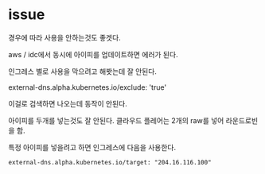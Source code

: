 # issue

경우에 따라 사용을 안하는것도 좋겟다.

aws / idc에서 동시에 아이피를 업데이트하면 에러가 된다.

인그레스 별로 사용을 막으려고 해봣는데 잘 안된다.

external-dns.alpha.kubernetes.io/exclude: 'true'

이걸로 검색하면 나오는데 동작이 안된다.

아이피를 두개를 넣는것도 잘 안된다. 클라우드 플레어는 2개의 raw를 넣어 라운드로빈을 함.

특정 아이피를 넣을려고 하면 인그레스에 다음을 사용한다.

```txt
external-dns.alpha.kubernetes.io/target: "204.16.116.100"
```
